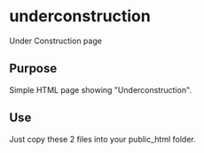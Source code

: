 # underconstruction
Under Construction page

## Purpose
Simple HTML page showing "Underconstruction".

## Use
Just copy these 2 files into your public_html folder.
